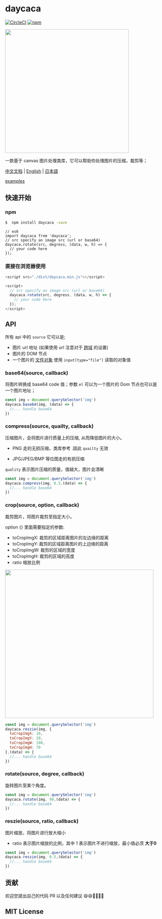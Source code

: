 # daycaca

[![CircleCI](https://circleci.com/gh/JackPu/daycaca/tree/dev.svg?style=svg)](https://circleci.com/gh/JackPu/daycaca/tree/dev)
[![npm](https://img.shields.io/npm/v/daycaca.svg?maxAge=2592000)](https://www.npmjs.com/package/daycaca)


<img src="http://img1.vued.vanthink.cn/vuede494856de5f2390a5727a6d98d488305.png" width="400">

一款基于 canvas 图片处理类库，它可以帮助你处理图片的压缩，裁剪等；

[中文文档](./README.zh.md) | [English](./README.md) | [日本語](./README.jp.md)

[examples](http://events.jackpu.com/daycaca/)


##  快速开始

### npm

``` bash
$  npm install daycaca -save
```


``` es6
// es6
import daycaca from 'daycaca';
// src specify an image src (url or base64)
daycaca.rotate(src, degress, (data, w, h) => {
  // your code here
});

```

### 直接在浏览器使用

``` js
<script src="./dist/daycaca.min.js"></script>

<script>
  // src specify an image src (url or base64)
  daycaca.rotate(src, degress, (data, w, h) => {
    // your code here
  });
</script>
```



## API

所有 api 中的 `source` 它可以是;

+ 图片 url 地址 (如果使用 url 注意对于 [跨域](https://developer.mozilla.org/en-US/docs/Web/HTML/CORS_enabled_image) 的设置)
+ 图片的 DOM 节点 
+ 一个图片的 [文件对象](https://developer.mozilla.org/en-US/docs/Web/API/File/Using_files_from_web_applications) 使用 `input[type="file"]` 读取的对象值

### base64(source, callback)

将图片转换成 base64 code 值；参数 `el` 可以为一个图片的 Dom 节点也可以是一个图片地址；

``` js
const img = document.querySelector('img')
daycaca.base64(img, (data) => {
  //... handle base64
})
```

### compress(source, quailty, callback)

压缩图片，会将图片进行质量上的压缩, 从而降低图片的大小。

+ PNG 走的无损压缩，类库参考 .因此 `quailty` 无效

+ JPG/JPEG/BMP 等位图走的有损压缩

`quality` 表示图片压缩的质量，值越大，图片会清晰


``` js
const img = document.querySelector('img')
daycaca.compress(img, 0.5,(data) => {
  //... handle base64
})
```

### crop(source, option, callback)

裁剪图片，将图片裁剪至指定大小。

option {} 里面需要指定的参数:

+ toCropImgX: 裁剪的区域距离图片的左边缘的距离
+ toCropImgY: 裁剪的区域距离图片的上边缘的距离
+ toCropImgW: 裁剪的区域的宽度
+ toCropImgH: 裁剪的区域的高度
+ ratio 缩放比例

<img width="480" src="http://img1.vued.vanthink.cn/vued233e94bd60775c0999df05d17b4642a8.png" />


``` js
const img = document.querySelector('img')
daycaca.reszie(img, {
  toCropImgX: 10,
  toCropImgY: 20,
  toCropImgW: 100,
  toCropImgH: 70
},(data) => {
  //... handle base64
})
```


### rotate(source, degree, callback)

旋转图片至某个角度。

``` js
const img = document.querySelector('img')
daycaca.rotate(img, 90,(data) => {
  //... handle base64
})
```


### reszie(source, ratio, callback)

图片缩放，将图片进行放大缩小

+ ratio 表示图片缩放的比例，其中 1 表示图片不进行缩放，最小值必须 **大于0**

``` js
const img = document.querySelector('img')
daycaca.reszie(img, 0.5,(data) => {
  //... handle base64
})
```

## 贡献

欢迎您提出自己的代码 PR 以及任何建议 😄😄🌺🌺🎆🎆


## MIT License



